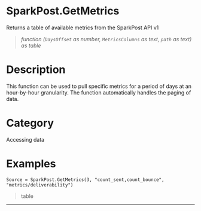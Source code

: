 # SparkPost.GetMetrics
Returns a table of available metrics from the SparkPost API v1
> _function (<code>DaysOffset</code> as number, <code>MetricsColumns</code> as text, <code>path</code> as text) as table_

# Description 
This function can be used to pull specific metrics for a period of days at an hour-by-hour granularity. The function automatically handles the paging of data.
# Category 
Accessing data
# Examples 

```
Source = SparkPost.GetMetrics(3, "count_sent,count_bounce", "metrics/deliverability")
```
> table

***
